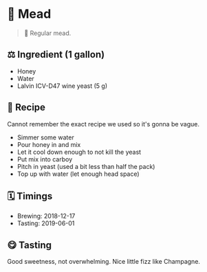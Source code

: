 # 🐝 Mead

> 📝 Regular mead.

##  ⚖️ Ingredient (1 gallon)

* Honey
* Water
* Lalvin ICV-D47 wine yeast (5 g)

## 📖 Recipe

Cannot remember the exact recipe we used so it's gonna be vague.

* Simmer some water
* Pour honey in and mix
* Let it cool down enough to not kill the yeast
* Put mix into carboy
* Pitch in yeast (used a bit less than half the pack)
* Top up with water (let enough head space)

## 🗓 Timings

* Brewing: 2018-12-17
* Tasting: 2019-06-01

## 😋 Tasting

Good sweetness, not overwhelming. Nice little fizz like Champagne.
